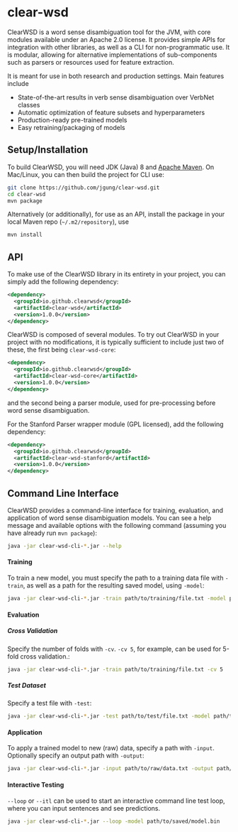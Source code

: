 # clear-wsd

ClearWSD is a word sense disambiguation tool for the JVM, with core modules available under an Apache 2.0 license. It provides 
simple APIs for integration with other libraries, as well as a CLI for non-programmatic use. It is modular, allowing for alternative 
implementations of sub-components such as parsers or resources used for feature extraction.

It is meant for use in both research and production settings. Main features include

- State-of-the-art results in verb sense disambiguation over VerbNet classes
- Automatic optimization of feature subsets and hyperparameters
- Production-ready pre-trained models
- Easy retraining/packaging of models


## Setup/Installation

To build ClearWSD, you will need JDK (Java) 8 and [Apache Maven](https://maven.apache.org/).
On Mac/Linux, you can then build the project for CLI use:
```bash
git clone https://github.com/jgung/clear-wsd.git
cd clear-wsd
mvn package
```
Alternatively (or additionally), for use as an API, install the package in your local Maven repo (`~/.m2/repository`), use
```bash
mvn install
```

## API
To make use of the ClearWSD library in its entirety in your project, you can simply add the following dependency:
```xml
<dependency>
  <groupId>io.github.clearwsd</groupId>
  <artifactId>clear-wsd</artifactId>
  <version>1.0.0</version>
</dependency>
```

ClearWSD is composed of several modules. To try out ClearWSD in your project with no modifications, it is typically sufficient to
include just two of these, the first being `clear-wsd-core`:
```xml
<dependency>
  <groupId>io.github.clearwsd</groupId>
  <artifactId>clear-wsd-core</artifactId>
  <version>1.0.0</version>
</dependency>
```
and the second being a parser module, used for pre-processing before word sense disambiguation.

For the Stanford Parser wrapper module (GPL licensed), add the following dependency:
```xml
<dependency>
  <groupId>io.github.clearwsd</groupId>
  <artifactId>clear-wsd-stanford</artifactId>
  <version>1.0.0</version>
</dependency>
```

## Command Line Interface

ClearWSD provides a command-line interface for training, evaluation, and application of word sense disambiguation models.
You can see a help message and available options with the following command (assuming you have already run `mvn package`):
```bash
java -jar clear-wsd-cli-*.jar --help
```

#### Training
To train a new model, you must specify the path to a training data file with `-train`, as well as a path for the resulting saved
model, using `-model`:
```bash
java -jar clear-wsd-cli-*.jar -train path/to/training/file.txt -model path/to/save/model.bin
```

#### Evaluation
##### Cross Validation
Specify the number of folds with `-cv`. `-cv 5`, for example, can be used for 5-fold cross validation.:
```bash
java -jar clear-wsd-cli-*.jar -train path/to/training/file.txt -cv 5
```
##### Test Dataset
Specify a test file with `-test`:
```bash
java -jar clear-wsd-cli-*.jar -test path/to/test/file.txt -model path/to/trained/model.bin
```

#### Application
To apply a trained model to new (raw) data, specify a path with `-input`. Optionally specify an output path with `-output`:
```bash
java -jar clear-wsd-cli-*.jar -input path/to/raw/data.txt -output path/to/predictions.txt -model path/to/trained/model.bin
```

#### Interactive Testing
`--loop` or `--itl` can be used to start an interactive command line test loop, where you can input sentences and see predictions.
```bash
java -jar clear-wsd-cli-*.jar --loop -model path/to/saved/model.bin
```
